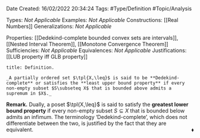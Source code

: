 <div class="topSpace"></div>

Date Created: 16/02/2022 20:34:24
Tags: #Type/Definition #Topic/Analysis

Types: _Not Applicable_
Examples: _Not Applicable_
Constructions: [[Real Numbers]]
Generalizations: _Not Applicable_

Properties: [[Dedekind-complete bounded convex sets are intervals]], [[Nested Interval Theorem]], [[Monotone Convergence Theorem]]
Sufficiencies: _Not Applicable_
Equivalences: _Not Applicable_
Justifications: [[LUB property iff GLB property]]

``` ad-Definition
title: Definition.

_A partially ordered set $\tpl{X,\leq}$ is said to be **Dedekind-complete** or satisfies the **least upper bound property** if every non-empty subset $S\subseteq X$ that is bounded above admits a supremum in $X$._

```

**Remark.** Dually, a poset $\tpl{X,\leq}$ is said to satisfy the **greatest lower bound property** if every non-empty subset $S\subseteq X$ that is bounded below admits an infimum. The terminology $\textrm{`}$Dedekind-complete$\textrm{'}$, which does not differentiate between the two, is justified by the fact that they are equivalent.<span style="float:right;">$\blacklozenge$</span>
